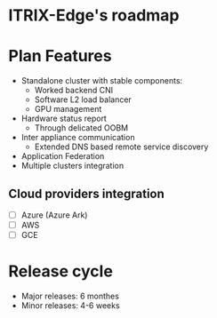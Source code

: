ITRIX-Edge's roadmap
====================

# Plan Features

- Standalone cluster with stable components:
	- Worked backend CNI
	- Software L2 load balancer
	- GPU management
- Hardware status report
	- Through delicated OOBM 
- Inter appliance communication
	-  Extended DNS based remote service discovery
- Application Federation
- Multiple clusters integration


## Cloud providers integration

- [ ] Azure (Azure Ark)
- [ ] AWS
- [ ] GCE

# Release cycle

- Major releases: 6 monthes
- Minor releases: 4-6 weeks